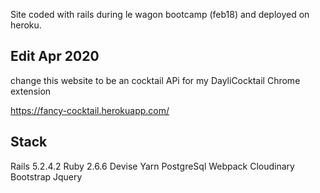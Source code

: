 Site coded with rails during le wagon bootcamp (feb18) and deployed on heroku.

## Edit Apr 2020

change this website to be an cocktail APi for my DayliCocktail Chrome extension

https://fancy-cocktail.herokuapp.com/

## Stack

Rails 5.2.4.2
Ruby 2.6.6
Devise
Yarn
PostgreSql
Webpack
Cloudinary
Bootstrap
Jquery
